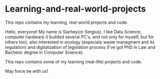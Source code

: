 # Learning-and-real-world-projects
This repo contains my learning, real-world projects and code.

Hello, everyone! My name is Siarhey(or Sergius). I like Data Science, computer hardware (I builded several PC's, and not only for myself, but for others too), also interested in ecology (especialy waste managment and its regulation) and digitalization of legislation process (I've got PhD in Law and Bachelor degree in Computer Science).

This repo contains some of my learning (real-life) projects and code.

May force be with us!
